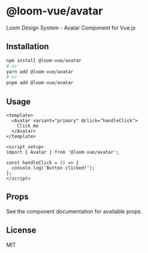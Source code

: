 # @loom-vue/avatar

Loom Design System - Avatar Component for Vue.js

## Installation

```bash
npm install @loom-vue/avatar
# or
yarn add @loom-vue/avatar
# or
pnpm add @loom-vue/avatar
```

## Usage

```vue
<template>
  <Avatar variant="primary" @click="handleClick">
    Click me
  </Avatar>
</template>

<script setup>
import { Avatar } from '@loom-vue/avatar';

const handleClick = () => {
  console.log('Button clicked!');
};
</script>
```

## Props

See the component documentation for available props.

## License

MIT
